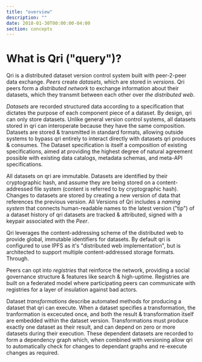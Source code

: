 ```yaml
---
title: "overview"
description: ""
date: 2018-01-30T00:00:00-04:00
section: concepts
---
```


# What is Qri ("query")?

Qri is a distributed dataset version control system built with peer-2-peer data exchange. _Peers_ create _datasets_, which are stored in _versions_. Qri peers form a _distributed network_ to exchange information about their datasets, which they transmit between each other over _the distributed web_.

_Datasets_ are recorded structured data according to a specification that dictates the purpose of each component piece of a dataset. By design, qri can only store datasets. Unlike general version control systems, all datasets stored in qri can interoperate because they have the same composition. Datasets are stored & transmitted in standard formats, allowing outside systems to bypass qri entirely to interact directly with datasets qri produces & consumes. The Dataset specification is itself a composition of existing specifications, aimed at providing the highest degree of natural agreement possible with existing data catalogs, metadata schemas, and meta-API specifications.

All datasets on qri are immutable. Datasets are identified by their cryptographic hash, and assume they are being stored on a content-addressed file system (content is referred to by cryptographic hash). Changes to datasets are stored by creating a new version of data that references the previous version. All Versions of Qri includes a _naming system_ that connects human-readable names to the latest version ("tip") of a dataset history of qri datasets are tracked & attributed, signed with a keypair associated with the _Peer_.

Qri leverages the content-addressing scheme of the distributed web to provide global, immutable identifiers for datasets. By default qri is configured to use IPFS as it's "distributed web implementation", but is architected to support multiple content-addressed storage formats. Through.

Peers can opt into _registries_ that reinforce the network, providing a social governance structure & features like search & high-uptime. Registries are built on a federated model where participating peers can communicate with registries for a layer of insulation against bad actors.

Dataset _transformations_ describe automated methods for producing a dataset that qri can execute. When a dataset specifies a transformation, the tranformation is excecuted once, and both the result & transformation itself are embedded within the dataset version. Transformations must produce exactly one dataset as their result, and can depend on zero or more datasets during their execution. These dependent datasets are recorded to form a dependency graph which, when combined with versioning allow qri to automatically check for changes to dependant graphs and re-execute changes as required.
